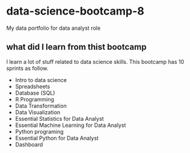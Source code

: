 # data-science-bootcamp-8
My data portfolio for data analyst role

## what did I learn from thist bootcamp

I learn a lot of stuff related to data science skills. This bootcamp has 10 sprints as follow.

- Intro to data science
- Spreadsheets
- Database (SQL)
- R Programming
- Data Transformation
- Data Visualization
- Essential Statistics for Data Analyst
- Essential Machine Learning for Data Analyst
- Python programing
- Essential Python for Data Analyst
- Dashboard
